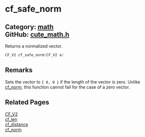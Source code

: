 # cf_safe_norm

Category: [math](https://github.com/RandyGaul/cute_framework/blob/master/docs/api_reference?id=math)  
GitHub: [cute_math.h](https://github.com/RandyGaul/cute_framework/blob/master/include/cute_math.h)  
---

Returns a normalized vector.

```cpp
CF_V2 cf_safe_norm(CF_V2 a)
```

## Remarks

Sets the vector to `{ 0, 0 }` if the length of the vector is zero. Unlike [cf_norm](https://github.com/RandyGaul/cute_framework/blob/master/docs/math/cf_norm.md), this function cannot fail for
the case of a zero vector.

## Related Pages

[CF_V2](https://github.com/RandyGaul/cute_framework/blob/master/docs/math/cf_v2.md)  
[cf_len](https://github.com/RandyGaul/cute_framework/blob/master/docs/math/cf_len.md)  
[cf_distance](https://github.com/RandyGaul/cute_framework/blob/master/docs/math/cf_distance.md)  
[cf_norm](https://github.com/RandyGaul/cute_framework/blob/master/docs/math/cf_norm.md)  
